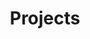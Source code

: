 ---
layout: project-index
title: Projects
description: Head of Design at Bukalapak and human-centered practicioner
id: project
dark: true

image:
 path: /img/seo/buditanrim-seo.jpg
 height: 630
 width: 1200
gif: false
twitter-seo:
 - "seo/buditanrim-seo.jpg"
---